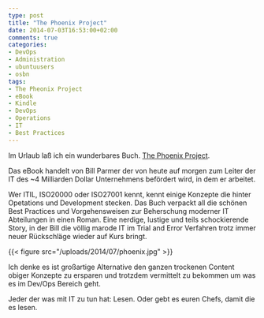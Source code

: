 ```yaml
---
type: post
title: "The Phoenix Project"
date: 2014-07-03T16:53:00+02:00
comments: true
categories:
- DevOps
- Administration
- ubuntuusers
- osbn
tags:
- The Pheonix Project
- eBook
- Kindle
- DevOps
- Operations
- IT
- Best Practices
---
```


Im Urlaub laß ich ein wunderbares Buch. [The Phoenix
Project](http://itrevolution.com/books/phoenix-project-devops-book/).

Das eBook handelt von Bill Parmer der von heute auf morgen zum Leiter der
IT des ~4 Milliarden Dollar Unternehmens befördert wird, in dem er
arbeitet.

Wer ITIL, ISO20000 oder ISO27001 kennt, kennt einige Konzepte die hinter
Opetations und Development stecken. Das Buch verpackt all die schönen Best
Practices und Vorgehensweisen zur Beherschung moderner IT Abteilungen in
einen Roman. Eine nerdige, lustige und teils schockierende Story, in der
Bill die völlig marode IT im Trial and Error Verfahren trotz immer neuer
Rückschläge wieder auf Kurs bringt.

{{< figure src="/uploads/2014/07/phoenix.jpg" >}}

Ich denke es ist großartige Alternative den ganzen trockenen Content obiger
Konzepte zu ersparen und trotzdem vermittelt zu bekommen um was es im
Dev/Ops Bereich geht.

Jeder der was mit IT zu tun hat: Lesen.  Oder gebt es euren Chefs, damit
die es lesen.

